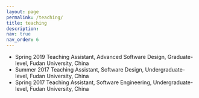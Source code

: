 ```yaml
---
layout: page
permalink: /teaching/
title: teaching
description:
nav: true
nav_order: 6
---
```


- Spring 2019 Teaching Assistant, Advanced Software Design, Graduate-level, Fudan University, China
- Summer 2017 Teaching Assistant, Software Design, Undergraduate-level, Fudan University, China
- Spring 2017 Teaching Assistant, Software Engineering, Undergraduate-level, Fudan University, China
